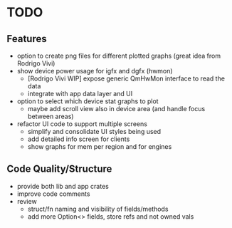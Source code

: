 TODO
====

Features
--------

* option to create png files for different plotted graphs (great idea from Rodrigo Vivi)
* show device power usage for igfx and dgfx (hwmon)
  * [Rodrigo Vivi WIP] expose generic QmHwMon interface to read the data
  * integrate with app data layer and UI
* option to select which device stat graphs to plot
  * maybe add scroll view also in device area (and handle focus between areas)
* refactor UI code to support multiple screens
  * simplify and consolidate UI styles being used
  * add detailed info screen for clients
  * show graphs for mem per region and for engines

Code Quality/Structure
----------------------

* provide both lib and app crates
* improve code comments
* review
  * struct/fn naming and visibility of fields/methods
  * add more Option<> fields, store refs and not owned vals

